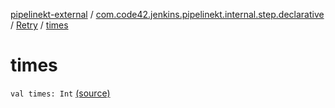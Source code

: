 [pipelinekt-external](../../index.md) / [com.code42.jenkins.pipelinekt.internal.step.declarative](../index.md) / [Retry](index.md) / [times](./times.md)

# times

`val times: Int` [(source)](https://github.com/code42/pipelinekt/tree/master/internal/src/main/kotlin/com/code42/jenkins/pipelinekt/internal/step/declarative/Retry.kt#L9)